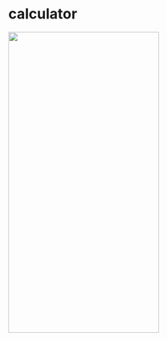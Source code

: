 # calculator

<img width="300" height="600" src="https://user-images.githubusercontent.com/113675481/214223010-3002acc5-98c5-4e3b-96be-add86ee4deb9.gif">
